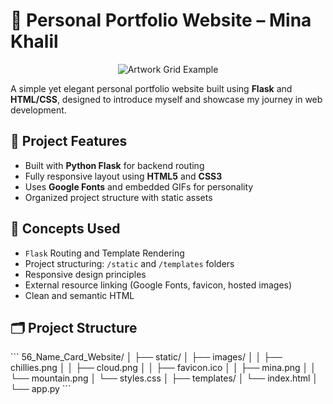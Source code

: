 # 💼 Personal Portfolio Website – Mina Khalil

<p align="center">
  <img src="https://redeem-innovations.com/wp-content/uploads/2025/06/name-card-website.jpg" alt="Artwork Grid Example" />
</p>

A simple yet elegant personal portfolio website built using **Flask** and **HTML/CSS**, designed to introduce myself and showcase my journey in web development.

## 🚀 Project Features

- Built with **Python Flask** for backend routing  
- Fully responsive layout using **HTML5** and **CSS3**
- Uses **Google Fonts** and embedded GIFs for personality
- Organized project structure with static assets

## 🧠 Concepts Used

- `Flask` Routing and Template Rendering  
- Project structuring: `/static` and `/templates` folders  
- Responsive design principles  
- External resource linking (Google Fonts, favicon, hosted images)  
- Clean and semantic HTML

## 🗂️ Project Structure

\`\`\`
56_Name_Card_Website/
│
├── static/
│   ├── images/
│   │   ├── chillies.png
│   │   ├── cloud.png
│   │   ├── favicon.ico
│   │   ├── mina.png
│   │   └── mountain.png
│   └── styles.css
│
├── templates/
│   └── index.html
│
└── app.py
\`\`\`
